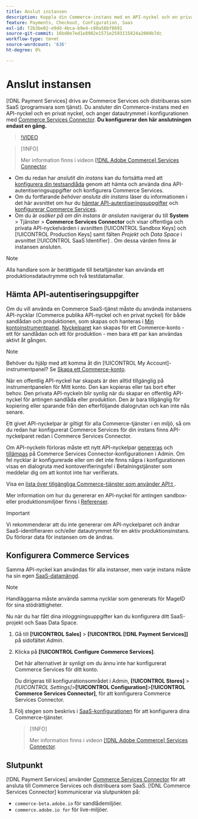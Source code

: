 ```yaml
---
title: Anslut instansen
description: Koppla din Commerce-instans med en API-nyckel och en privat nyckel och ange datautrymmet i konfigurationen.
feature: Payments, Checkout, Configuration, Saas
exl-id: f2b3be02-e9dd-4bca-b9e4-c80a56bf8691
source-git-commit: 16bd0e7ed1e8982e1571e2593115824a2004b7dc
workflow-type: tm+mt
source-wordcount: '636'
ht-degree: 0%

---
```


# Anslut instansen

[!DNL Payment Services] drivs av Commerce Services och distribueras som SaaS (programvara som tjänst). Du ansluter din Commerce-instans med en API-nyckel och en privat nyckel, och anger datautrymmet i konfigurationen med [Commerce Services Connector](https://experienceleague.adobe.com/docs/commerce/user-guides/saas.html). **Du konfigurerar den här anslutningen endast en gång.**

>[!VIDEO](https://video.tv.adobe.com/v/3447835)

>[!INFO]
>
> Mer information finns i videon [[!DNL Adobe Commerce] Services Connector](https://experienceleague.adobe.com/docs/commerce-learn/tutorials/admin/adobe-commerce-services/configure-adobe-commerce-services-connector.html?lang=sv-SE).

* Om du redan har *anslutit din instans* kan du fortsätta med att [konfigurera din testsandlåda](https://experienceleague.adobe.com/docs/commerce/payment-services/get-started/sandbox.html?lang=sv-SE) genom att hämta och använda dina API-autentiseringsuppgifter och konfigurera Commerce Services.
* Om du fortfarande *behöver ansluta din instans* läser du informationen i det här avsnittet om hur du [hämtar API-autentiseringsuppgifter](#obtain-api-credentials) och [konfigurerar Commerce Services](#configure-commerce-services).
* Om du är *osäker på om din instans är ansluten* navigerar du till **System** > Tjänster > **Commerce Services Connector** och visar offentliga och privata API-nyckelvärden i avsnitten [!UICONTROL Sandbox Keys] och [!UICONTROL Production Keys] samt fälten *Projekt* och *Data Space* i avsnittet [!UICONTROL SaaS Identifier] . Om dessa värden finns är instansen ansluten.

>[!NOTE]
>
>Alla handlare som är berättigade till betaltjänster kan använda ett produktionsdatautrymme och två testdatamallar.

## Hämta API-autentiseringsuppgifter

Om du vill använda en Commerce SaaS-tjänst måste du använda instansens API-nycklar (Commerce publika API-nyckel och en privat nyckel) för både sandlådan och produktionen, som skapas och hanteras i [Min kontoinstrumentpanel](https://account.magento.com/customer/account/login). [Nyckelparet](https://experienceleague.adobe.com/sv/docs/commerce-admin/config/services/saas) kan skapas för ett Commerce-konto - ett för sandlådan och ett för produktion - men bara ett par kan användas aktivt åt gången.

>[!NOTE]
>
>Behöver du hjälp med att komma åt din [!UICONTROL My Account]-instrumentpanel? Se [Skapa ett Commerce-konto](https://experienceleague.adobe.com/sv/docs/commerce-admin/start/commerce-account/commerce-account-create).

När en offentlig API-nyckel har skapats är den alltid tillgänglig på instrumentpanelen för Mitt konto. Den kan kopieras eller tas bort efter behov. Den privata API-nyckeln blir synlig när du skapar en offentlig API-nyckel för antingen sandlåda eller produktion. Den är bara tillgänglig för kopiering eller sparande från den efterföljande dialogrutan och kan inte nås senare.

Ett givet API-nyckelpar är giltigt för alla Commerce-tjänster i en miljö, så om du redan har konfigurerat Commerce Services för din instans finns API-nyckelparet redan i Commerce Services Connector.

Om API-nyckeln förloras måste ett nytt API-nyckelpar [genereras](https://experienceleague.adobe.com/docs/commerce/payment-services/get-started/connect.html?lang=sv-SE#generate-an-api-key-and-private-key) och [tillämpas](https://experienceleague.adobe.com/docs/commerce/payment-services/get-started/connect.html?lang=sv-SE#configure-saas-project) på Commerce Services Connector-konfigurationen i Admin. Om fel nycklar är konfigurerade eller om det inte finns några i konfigurationen visas en dialogruta med kontoverifieringsfel i Betalningstjänster som meddelar dig om att kontot inte har verifierats.

Visa en [lista över tillgängliga Commerce-tjänster som använder API:t ](https://experienceleague.adobe.com/sv/docs/commerce/user-guides/integration-services/saas#availableservices).

Mer information om hur du genererar en API-nyckel för antingen sandbox- eller produktionsmiljöer finns i [Referenser](https://experienceleague.adobe.com/docs/commerce/user-guides/saas.html#apikey).

>[!IMPORTANT]
>
>Vi rekommenderar att du inte genererar om API-nyckelparet *och* ändrar SaaS-identifieraren och/eller datautrymmet för en aktiv produktionsinstans. Du förlorar data för instansen om de ändras.

## Konfigurera Commerce Services

Samma API-nyckel kan användas för alla instanser, men varje instans måste ha sin egen [SaaS-datamängd](https://experienceleague.adobe.com/docs/commerce/user-guides/saas.html#saasenv).

>[!NOTE]
>
>Handläggarna måste använda samma nycklar som genererats för MageID för sina stödrättigheter.

Nu när du har fått dina inloggningsuppgifter kan du konfigurera ditt SaaS-projekt och Saas Data Space.

1. Gå till **[!UICONTROL Sales]** > **[!UICONTROL [!DNL Payment Services]]** på sidofältet _Admin_.
1. Klicka på **[!UICONTROL Configure Commerce Services]**.

   Det här alternativet är synligt om du ännu inte har konfigurerat Commerce Services för ditt konto.

   Du dirigeras till konfigurationsområdet i Admin, **[!UICONTROL Stores]** > _[!UICONTROL Settings]_>**[!UICONTROL Configuration]**>**[!UICONTROL Commerce Services Connector]**, för att konfigurera Commerce Services Connector.

1. Följ stegen som beskrivs i [SaaS-konfigurationen](https://experienceleague.adobe.com/docs/commerce/user-guides/integration-services/saas.html?lang=sv-SE#saasenv) för att konfigurera dina Commerce-tjänster.

   >[!INFO]
   >
   > Mer information finns i videon [[!DNL Adobe Commerce] Services Connector](https://experienceleague.adobe.com/docs/commerce-learn/tutorials/admin/adobe-commerce-services/configure-adobe-commerce-services-connector.html?lang=sv-SE#configuration-faqs).

## Slutpunkt

[!DNL Payment Services] använder [Commerce Services Connector](https://experienceleague.adobe.com/docs/commerce/user-guides/saas.html) för att ansluta till Commerce Services och distribuera som SaaS. [!DNL Commerce Services Connector] kommunicerar via slutpunkten på:

* `commerce-beta.adobe.io` för sandlådemiljöer.
* `commerce.adobe.io for` för live-miljöer.
